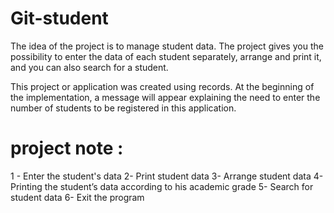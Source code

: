 # Git-student
The idea of ​​the project is to manage student data. The project gives you the possibility to enter the data of each student separately, arrange and print it, and you can also search for a student.

This project or application was created using records.
 At the beginning of the implementation, a message will appear explaining the need to enter the number of students to be registered in this application.

# project note :
1 - Enter the student's data
2- Print student data
3- Arrange student data
4-Printing the student’s data according to his academic grade
5- Search for student data
6- Exit the program
